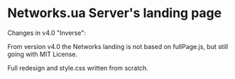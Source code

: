 # Networks.ua Server's landing page

Changes in v4.0 "Inverse":

From version v4.0 the Networks landing is not based on fullPage.js, but still going with MIT License.

Full redesign and style.css written from scratch.
